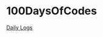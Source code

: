 # 100DaysOfCodes

<a href="https://tasnimanas.github.io/100DaysOfCodes/" target="_blank">Daily Logs</a>
